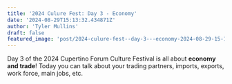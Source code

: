 ```yaml
---
title: '2024 Culure Fest: Day 3 - Economy'
date: '2024-08-29T15:13:32.434871Z'
author: 'Tyler Mullins'
draft: false
featured_image: 'post/2024-culure-fest--day-3---economy-2024-08-29-15-13-32.434871/CUPFW.png'
---
```


Day 3 of the 2024 Cupertino Forum Culture Festival is all about __economy and trade__! Today you can talk about your trading partners, imports, exports, work force, main jobs, etc.

